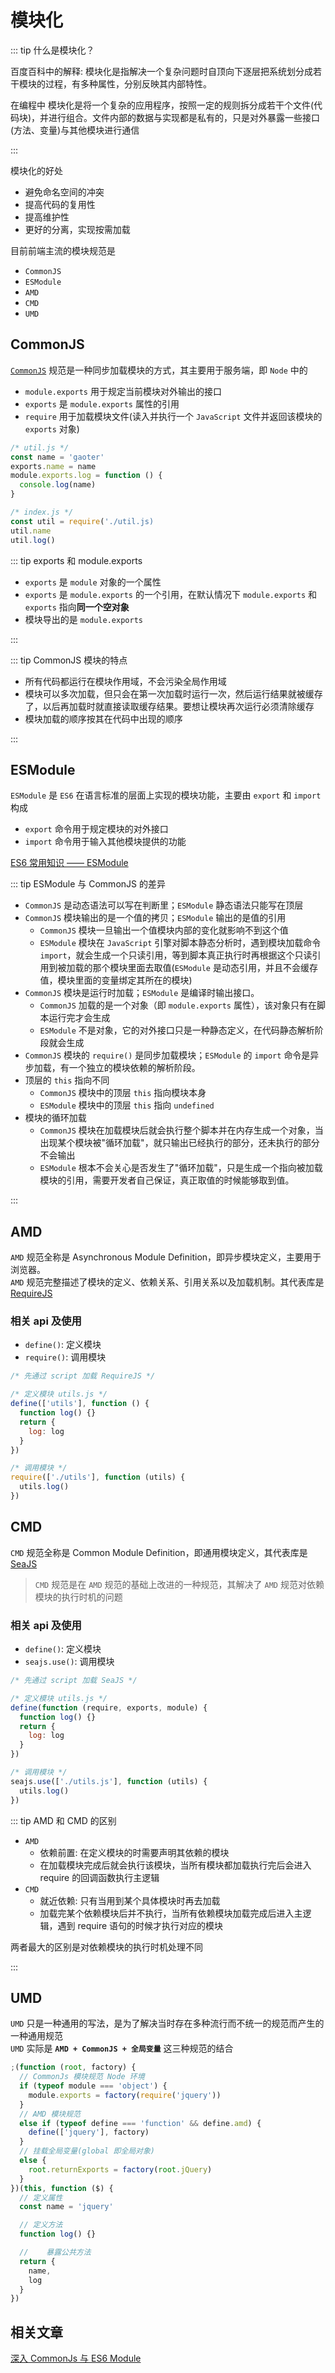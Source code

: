 # 模块化

::: tip 什么是模块化？

百度百科中的解释: 模块化是指解决一个复杂问题时自顶向下逐层把系统划分成若干模块的过程，有多种属性，分别反映其内部特性。

在编程中 模块化是将一个复杂的应用程序，按照一定的规则拆分成若干个文件(代码块)，并进行组合。文件内部的数据与实现都是私有的，只是对外暴露一些接口(方法、变量)与其他模块进行通信

:::

模块化的好处

- 避免命名空间的冲突
- 提高代码的复用性
- 提高维护性
- 更好的分离，实现按需加载

目前前端主流的模块规范是

- `CommonJS`
- `ESModule`
- `AMD`
- `CMD`
- `UMD`

## CommonJS

[`CommonJS`](https://www.commonjs.org/) 规范是一种同步加载模块的方式，其主要用于服务端，即 `Node` 中的

- `module.exports` 用于规定当前模块对外输出的接口
- `exports` 是 `module.exports` 属性的引用
- `require` 用于加载模块文件(读入并执行一个 `JavaScript` 文件并返回该模块的 `exports` 对象)

```js
/* util.js */
const name = 'gaoter'
exports.name = name
module.exports.log = function () {
  console.log(name)
}

/* index.js */
const util = require('./util.js)
util.name
util.log()
```

::: tip exports 和 module.exports

- `exports` 是 `module` 对象的一个属性
- `exports` 是 `module.exports` 的一个引用，在默认情况下 `module.exports` 和 `exports` 指向**同一个空对象**
- 模块导出的是 `module.exports`

:::

::: tip CommonJS 模块的特点

- 所有代码都运行在模块作用域，不会污染全局作用域
- 模块可以多次加载，但只会在第一次加载时运行一次，然后运行结果就被缓存了，以后再加载时就直接读取缓存结果。要想让模块再次运行必须清除缓存
- 模块加载的顺序按其在代码中出现的顺序

:::

## ESModule

`ESModule` 是 `ES6` 在语言标准的层面上实现的模块功能，主要由 `export` 和 `import` 构成

- `export` 命令用于规定模块的对外接口
- `import` 命令用于输入其他模块提供的功能

[ES6 常用知识 —— ESModule](/fe/es6/#esmodule)

::: tip ESModule 与 CommonJS 的差异

- `CommonJS` 是动态语法可以写在判断里；`ESModule` 静态语法只能写在顶层
- `CommonJS` 模块输出的是一个值的拷贝；`ESModule` 输出的是值的引用
  - `CommonJS` 模块一旦输出一个值模块内部的变化就影响不到这个值
  - `ESModule` 模块在 `JavaScript` 引擎对脚本静态分析时，遇到模块加载命令 `import`，就会生成一个只读引用，等到脚本真正执行时再根据这个只读引用到被加载的那个模块里面去取值(`ESModule` 是动态引用，并且不会缓存值，模块里面的变量绑定其所在的模块)
- `CommonJS` 模块是运行时加载；`ESModule` 是编译时输出接口。
  - `CommonJS` 加载的是一个对象（即 `module.exports` 属性），该对象只有在脚本运行完才会生成
  - `ESModule` 不是对象，它的对外接口只是一种静态定义，在代码静态解析阶段就会生成
- `CommonJS` 模块的 `require()` 是同步加载模块；`ESModule` 的 `import` 命令是异步加载，有一个独立的模块依赖的解析阶段。
- 顶层的 `this` 指向不同
  - `CommonJS` 模块中的顶层 `this` 指向模块本身
  - `ESModule` 模块中的顶层 `this` 指向 `undefined`
- 模块的循环加载
  - `CommonJS` 模块在加载模块后就会执行整个脚本并在内存生成一个对象，当出现某个模块被"循环加载"，就只输出已经执行的部分，还未执行的部分不会输出
  - `ESModule` 根本不会关心是否发生了"循环加载"，只是生成一个指向被加载模块的引用，需要开发者自己保证，真正取值的时候能够取到值。

:::

## AMD

`AMD` 规范全称是 Asynchronous Module Definition，即异步模块定义，主要用于浏览器。<br>
`AMD` 规范完整描述了模块的定义、依赖关系、引用关系以及加载机制。其代表库是 [RequireJS](https://requirejs.org/)

### 相关 api 及使用

- `define()`: 定义模块
- `require()`: 调用模块

```js
/* 先通过 script 加载 RequireJS */

/* 定义模块 utils.js */
define(['utils'], function () {
  function log() {}
  return {
    log: log
  }
})

/* 调用模块 */
require(['./utils'], function (utils) {
  utils.log()
})
```

## CMD

`CMD` 规范全称是 Common Module Definition，即通用模块定义，其代表库是 [SeaJS](https://seajs.github.io/seajs/docs/)

> `CMD` 规范是在 `AMD` 规范的基础上改进的一种规范，其解决了 `AMD` 规范对依赖模块的执行时机的问题

### 相关 api 及使用

- `define()`: 定义模块
- `seajs.use()`: 调用模块

```js
/* 先通过 script 加载 SeaJS */

/* 定义模块 utils.js */
define(function (require, exports, module) {
  function log() {}
  return {
    log: log
  }
})

/* 调用模块 */
seajs.use(['./utils.js'], function (utils) {
  utils.log()
})
```

::: tip AMD 和 CMD 的区别

- `AMD`
  - 依赖前置: 在定义模块的时需要声明其依赖的模块
  - 在加载模块完成后就会执行该模块，当所有模块都加载执行完后会进入 require 的回调函数执行主逻辑
- `CMD`
  - 就近依赖: 只有当用到某个具体模块时再去加载
  - 加载完某个依赖模块后并不执行，当所有依赖模块加载完成后进入主逻辑，遇到 require 语句的时候才执行对应的模块

两者最大的区别是对依赖模块的执行时机处理不同

:::

## UMD

`UMD` 只是一种通用的写法，是为了解决当时存在多种流行而不统一的规范而产生的一种通用规范<br>
`UMD` 实际是 **`AMD + CommonJS + 全局变量`** 这三种规范的结合

```js
;(function (root, factory) {
  // CommonJs 模块规范 Node 环境
  if (typeof module === 'object') {
    module.exports = factory(require('jquery'))
  }
  // AMD 模块规范
  else if (typeof define === 'function' && define.amd) {
    define(['jquery'], factory)
  }
  // 挂载全局变量(global 即全局对象)
  else {
    root.returnExports = factory(root.jQuery)
  }
})(this, function ($) {
  // 定义属性
  const name = 'jquery'

  // 定义方法
  function log() {}

  //    暴露公共方法
  return {
    name,
    log
  }
})
```

## 相关文章

[深入 CommonJs 与 ES6 Module](https://segmentfault.com/a/1190000017878394)
